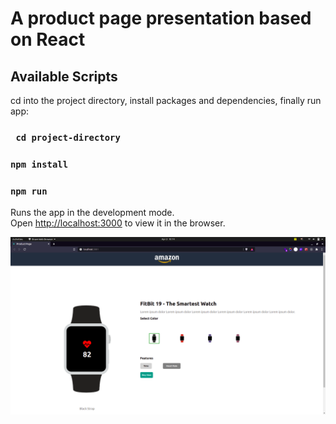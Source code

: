 # A product page presentation based on React

## Available Scripts

cd into the project directory, install packages and dependencies, finally run app:

### ` cd project-directory`
### `npm install`
### `npm run`


Runs the app in the development mode.\
Open [http://localhost:3000](http://localhost:3000) to view it in the browser.

![alt text](https://github.com/GeoffreyWN/product-page/blob/main/public/productPage.png?raw=true)
